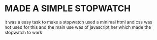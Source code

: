 # MADE A SIMPLE STOPWATCH
it was a easy task to make a stopwatch used a minimal html and css was not used for this and the main use was of javascript her which made the stopwatch to work
